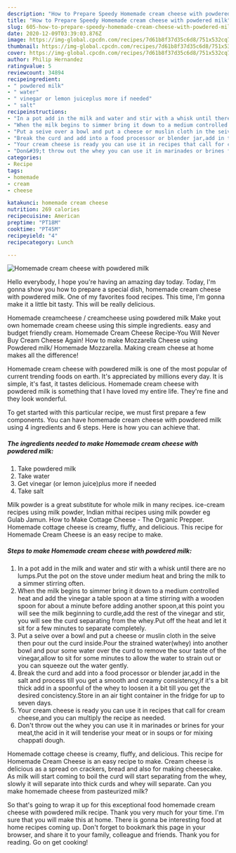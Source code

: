 ```yaml
---
description: "How to Prepare Speedy Homemade cream cheese with powdered milk"
title: "How to Prepare Speedy Homemade cream cheese with powdered milk"
slug: 605-how-to-prepare-speedy-homemade-cream-cheese-with-powdered-milk
date: 2020-12-09T03:39:03.876Z
image: https://img-global.cpcdn.com/recipes/7d61b8f37d35c6d8/751x532cq70/homemade-cream-cheese-with-powdered-milk-recipe-main-photo.jpg
thumbnail: https://img-global.cpcdn.com/recipes/7d61b8f37d35c6d8/751x532cq70/homemade-cream-cheese-with-powdered-milk-recipe-main-photo.jpg
cover: https://img-global.cpcdn.com/recipes/7d61b8f37d35c6d8/751x532cq70/homemade-cream-cheese-with-powdered-milk-recipe-main-photo.jpg
author: Philip Hernandez
ratingvalue: 5
reviewcount: 34894
recipeingredient:
- " powdered milk"
- " water"
- " vinegar or lemon juiceplus more if needed"
- " salt"
recipeinstructions:
- "In a pot add in the milk and water and stir with a whisk until there are no lumps.Put the pot on the stove under medium heat and bring the milk to a simmer stirring often."
- "When the milk begins to simmer bring it down to a medium controlled heat and add the vinegar a table spoon at a time stirring with a wooden spoon for about a minute before adding another spoon,at this point you will see the milk beginning to curdle,add the rest of the vinegar and stir, you will see the curd separating from the whey.Put off the heat and let it sit for a few minutes to separate completely."
- "Put a seive over a bowl and put a cheese or muslin cloth in the seive then pour out the curd inside.Pour the strained water(whey) into another bowl and pour some water over the curd to remove the sour taste of the vinegar,allow to sit for some minutes to allow the water to strain out or you can squeeze out the water gently."
- "Break the curd and add into a food processor or blender jar,add in the salt and process till you get a smooth and creamy consistency,if it&#39;s a bit thick add in a spoonful of the whey to loosen it a bit till you get the desired concistency.Store in an air tight container in the fridge for up to seven days."
- "Your cream cheese is ready you can use it in recipes that call for cream cheese,and you can multiply the recipe as needed."
- "Don&#39;t throw out the whey you can use it in marinades or brines for your meat,the acid in it will tenderise your meat or in soups or for mixing chappati dough."
categories:
- Recipe
tags:
- homemade
- cream
- cheese

katakunci: homemade cream cheese 
nutrition: 269 calories
recipecuisine: American
preptime: "PT18M"
cooktime: "PT45M"
recipeyield: "4"
recipecategory: Lunch

---
```



![Homemade cream cheese with powdered milk](https://img-global.cpcdn.com/recipes/7d61b8f37d35c6d8/751x532cq70/homemade-cream-cheese-with-powdered-milk-recipe-main-photo.jpg)

Hello everybody, I hope you're having an amazing day today. Today, I'm gonna show you how to prepare a special dish, homemade cream cheese with powdered milk. One of my favorites food recipes. This time, I'm gonna make it a little bit tasty. This will be really delicious.

Homemade creamcheese / creamcheese using powdered milk Make yout own homemade cream cheese using this simple ingredients. easy and budget friendly cream. Homemade Cream Cheese Recipe-You Will Never Buy Cream Cheese Again! How to make Mozzarella Cheese using Powdered milk/ Homemade Mozzarella. Making cream cheese at home makes all the difference!

Homemade cream cheese with powdered milk is one of the most popular of current trending foods on earth. It's appreciated by millions every day. It is simple, it's fast, it tastes delicious. Homemade cream cheese with powdered milk is something that I have loved my entire life. They're fine and they look wonderful.


To get started with this particular recipe, we must first prepare a few components. You can have homemade cream cheese with powdered milk using 4 ingredients and 6 steps. Here is how you can achieve that.

<!--inarticleads1-->

##### The ingredients needed to make Homemade cream cheese with powdered milk:

1. Take  powdered milk
1. Take  water
1. Get  vinegar (or lemon juice)plus more if needed
1. Take  salt


Milk powder is a great substitute for whole milk in many recipes. ice-cream recipes using milk powder, Indian mithai recipes using milk powder eg Gulab Jamun. How to Make Cottage Cheese - The Organic Prepper. Homemade cottage cheese is creamy, fluffy, and delicious. This recipe for Homemade Cream Cheese is an easy recipe to make. 

<!--inarticleads2-->

##### Steps to make Homemade cream cheese with powdered milk:

1. In a pot add in the milk and water and stir with a whisk until there are no lumps.Put the pot on the stove under medium heat and bring the milk to a simmer stirring often.
1. When the milk begins to simmer bring it down to a medium controlled heat and add the vinegar a table spoon at a time stirring with a wooden spoon for about a minute before adding another spoon,at this point you will see the milk beginning to curdle,add the rest of the vinegar and stir, you will see the curd separating from the whey.Put off the heat and let it sit for a few minutes to separate completely.
1. Put a seive over a bowl and put a cheese or muslin cloth in the seive then pour out the curd inside.Pour the strained water(whey) into another bowl and pour some water over the curd to remove the sour taste of the vinegar,allow to sit for some minutes to allow the water to strain out or you can squeeze out the water gently.
1. Break the curd and add into a food processor or blender jar,add in the salt and process till you get a smooth and creamy consistency,if it&#39;s a bit thick add in a spoonful of the whey to loosen it a bit till you get the desired concistency.Store in an air tight container in the fridge for up to seven days.
1. Your cream cheese is ready you can use it in recipes that call for cream cheese,and you can multiply the recipe as needed.
1. Don&#39;t throw out the whey you can use it in marinades or brines for your meat,the acid in it will tenderise your meat or in soups or for mixing chappati dough.


Homemade cottage cheese is creamy, fluffy, and delicious. This recipe for Homemade Cream Cheese is an easy recipe to make. Cream cheese is delicious as a spread on crackers, bread and also for making cheesecake. As milk will start coming to boil the curd will start separating from the whey, slowly it will separate into thick curds and whey will separate. Can you make homemade cheese from pasteurized milk? 

So that's going to wrap it up for this exceptional food homemade cream cheese with powdered milk recipe. Thank you very much for your time. I'm sure that you will make this at home. There is gonna be interesting food at home recipes coming up. Don't forget to bookmark this page in your browser, and share it to your family, colleague and friends. Thank you for reading. Go on get cooking!
